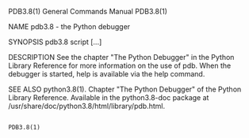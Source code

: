 PDB3.8(1)                                                     General Commands Manual                                                    PDB3.8(1)

NAME
       pdb3.8 - the Python debugger

SYNOPSIS
       pdb3.8 script [...]

DESCRIPTION
       See  the  chapter  "The  Python  Debugger"  in  the  Python Library Reference for more information on the use of pdb.  When the debugger is
       started, help is available via the help command.

SEE ALSO
       python3.8(1).  Chapter  "The  Python  Debugger"  of  the  Python  Library  Reference.   Available   in   the   python3.8-doc   package   at
       /usr/share/doc/python3.8/html/library/pdb.html.

                                                                                                                                         PDB3.8(1)
